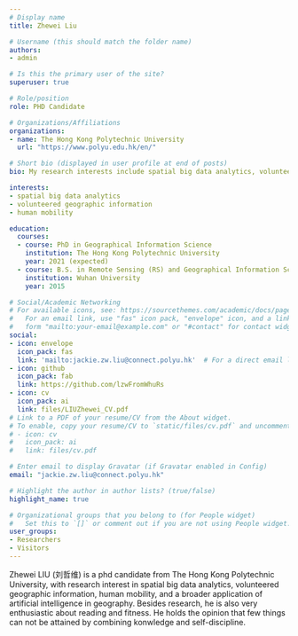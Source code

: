 ```yaml
---
# Display name
title: Zhewei Liu

# Username (this should match the folder name)
authors:
- admin

# Is this the primary user of the site?
superuser: true

# Role/position
role: PHD Candidate

# Organizations/Affiliations
organizations:
- name: The Hong Kong Polytechnic University
  url: "https://www.polyu.edu.hk/en/"

# Short bio (displayed in user profile at end of posts)
bio: My research interests include spatial big data analytics, volunteered geographic information, human mobility.

interests:
- spatial big data analytics
- volunteered geographic information
- human mobility

education:
  courses:
  - course: PhD in Geographical Information Science
    institution: The Hong Kong Polytechnic University
    year: 2021 (expected)
  - course: B.S. in Remote Sensing (RS) and Geographical Information Science (GIS)
    institution: Wuhan University
    year: 2015

# Social/Academic Networking
# For available icons, see: https://sourcethemes.com/academic/docs/page-builder/#icons
#   For an email link, use "fas" icon pack, "envelope" icon, and a link in the
#   form "mailto:your-email@example.com" or "#contact" for contact widget.
social:
- icon: envelope
  icon_pack: fas
  link: 'mailto:jackie.zw.liu@connect.polyu.hk'  # For a direct email link, use "mailto:test@example.org".
- icon: github
  icon_pack: fab
  link: https://github.com/lzwFromWhuRs
- icon: cv
  icon_pack: ai
  link: files/LIUZhewei_CV.pdf
# Link to a PDF of your resume/CV from the About widget.
# To enable, copy your resume/CV to `static/files/cv.pdf` and uncomment the lines below.
# - icon: cv
#   icon_pack: ai
#   link: files/cv.pdf

# Enter email to display Gravatar (if Gravatar enabled in Config)
email: "jackie.zw.liu@connect.polyu.hk"

# Highlight the author in author lists? (true/false)
highlight_name: true

# Organizational groups that you belong to (for People widget)
#   Set this to `[]` or comment out if you are not using People widget.
user_groups:
- Researchers
- Visitors
---
```


Zhewei LIU (刘哲维) is a phd candidate from The Hong Kong Polytechnic University, with research interest in spatial big data analytics, volunteered geographic information, human mobility, and a broader application of artificial intelligence in geography. Besides research, he is also very enthusiastic about reading and fitness. He holds the opinion that few things can not be attained by combining konwledge and self-discipline.